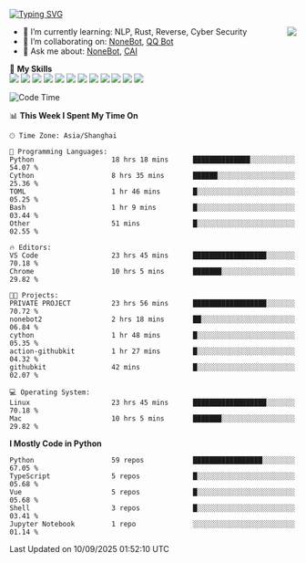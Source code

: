 [![Typing SVG](https://readme-typing-svg.herokuapp.com?size=25&duration=2500&color=8C43EA&vCenter=true&width=200&height=40&lines=Hi+there+%F0%9F%91%8B%F0%9F%8F%BB;I'm+yanyongyu)](https://git.io/typing-svg)

<a href="#">
  <img align="right" src="https://github-readme-stats.vercel.app/api?username=yanyongyu&count_private=true&show_icons=true&bg_color=15,f2f7fd,E0EAFC" />
</a>

- 🌱 I’m currently learning: NLP, Rust, Reverse, Cyber Security
- 👯 I’m collaborating on: [NoneBot](https://github.com/nonebot), [QQ Bot](https://github.com/Mrs4s/go-cqhttp)
- 💬 Ask me about: [NoneBot](https://github.com/nonebot), [CAI](https://github.com/cscs181/CAI)

🌟 **My Skills**  
![](https://img.shields.io/badge/-Python-3e74a2?style=flat-square&logo=Python&logoColor=fff)
![](https://img.shields.io/badge/-TypeScript-3178C6?style=flat-square&logo=TypeScript&logoColor=fff)
![](https://img.shields.io/badge/-Vue-4fc08d?style=flat-square&logo=Vue.js&logoColor=fff)
![](https://img.shields.io/badge/-React-2d98ce?style=flat-square&logo=React&logoColor=fff)
![](https://img.shields.io/badge/-FastAPI-009688?style=flat-square&logo=FastAPI&logoColor=fff)
![](https://img.shields.io/badge/-Linux-000000?style=flat-square&logo=Linux&logoColor=fff)
![](https://img.shields.io/badge/-Docker-2496ED?style=flat-square&logo=Docker&logoColor=fff)
![](https://img.shields.io/badge/-Kubernetes-326CE5?style=flat-square&logo=Kubernetes&logoColor=fff)
![](https://img.shields.io/badge/-GitHub%20Actions-2088FF?style=flat-square&logo=GitHubActions&logoColor=fff)
![](https://img.shields.io/badge/-PostgreSQL-4169E1?style=flat-square&logo=PostgreSQL&logoColor=fff)
![](https://img.shields.io/badge/-Redis-DC382D?style=flat-square&logo=Redis&logoColor=fff)
![](https://img.shields.io/badge/-MongoDB-47A248?style=flat-square&logo=MongoDB&logoColor=fff)

<!--START_SECTION:waka-->
![Code Time](http://img.shields.io/badge/Code%20Time-7%2C986%20hrs%2040%20mins-blue)

📊 **This Week I Spent My Time On** 

```text
🕑︎ Time Zone: Asia/Shanghai

💬 Programming Languages: 
Python                   18 hrs 18 mins      ██████████████░░░░░░░░░░░   54.07 % 
Cython                   8 hrs 35 mins       ██████░░░░░░░░░░░░░░░░░░░   25.36 % 
TOML                     1 hr 46 mins        █░░░░░░░░░░░░░░░░░░░░░░░░   05.25 % 
Bash                     1 hr 9 mins         █░░░░░░░░░░░░░░░░░░░░░░░░   03.44 % 
Other                    51 mins             █░░░░░░░░░░░░░░░░░░░░░░░░   02.55 % 

🔥 Editors: 
VS Code                  23 hrs 45 mins      ██████████████████░░░░░░░   70.18 % 
Chrome                   10 hrs 5 mins       ███████░░░░░░░░░░░░░░░░░░   29.82 % 

🐱‍💻 Projects: 
PRIVATE PROJECT          23 hrs 56 mins      ██████████████████░░░░░░░   70.72 % 
nonebot2                 2 hrs 18 mins       ██░░░░░░░░░░░░░░░░░░░░░░░   06.84 % 
cython                   1 hr 48 mins        █░░░░░░░░░░░░░░░░░░░░░░░░   05.35 % 
action-githubkit         1 hr 27 mins        █░░░░░░░░░░░░░░░░░░░░░░░░   04.32 % 
githubkit                42 mins             █░░░░░░░░░░░░░░░░░░░░░░░░   02.07 % 

💻 Operating System: 
Linux                    23 hrs 45 mins      ██████████████████░░░░░░░   70.18 % 
Mac                      10 hrs 5 mins       ███████░░░░░░░░░░░░░░░░░░   29.82 % 
```

**I Mostly Code in Python** 

```text
Python                   59 repos            █████████████████░░░░░░░░   67.05 % 
TypeScript               5 repos             █░░░░░░░░░░░░░░░░░░░░░░░░   05.68 % 
Vue                      5 repos             █░░░░░░░░░░░░░░░░░░░░░░░░   05.68 % 
Shell                    3 repos             █░░░░░░░░░░░░░░░░░░░░░░░░   03.41 % 
Jupyter Notebook         1 repo              ░░░░░░░░░░░░░░░░░░░░░░░░░   01.14 % 
```




 Last Updated on 10/09/2025 01:52:10 UTC
<!--END_SECTION:waka-->
